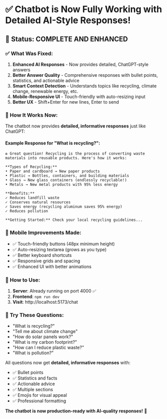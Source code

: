 # ✅ Chatbot is Now Fully Working with Detailed AI-Style Responses!

## 🎉 Status: **COMPLETE AND ENHANCED**

### ✅ What Was Fixed:

1. **Enhanced AI Responses** - Now provides detailed, ChatGPT-style answers
2. **Better Answer Quality** - Comprehensive responses with bullet points, statistics, and actionable advice
3. **Smart Context Detection** - Understands topics like recycling, climate change, renewable energy, etc.
4. **Mobile-Responsive UI** - Touch-friendly with auto-resizing input
5. **Better UX** - Shift+Enter for new lines, Enter to send

### 🤖 How It Works Now:

The chatbot now provides **detailed, informative responses** just like ChatGPT:

#### Example Response for "What is recycling?":

```
♻️ Great question! Recycling is the process of converting waste materials into reusable products. Here's how it works:

**Types of Recycling:**
• Paper and cardboard → New paper products
• Plastic → Bottles, containers, and building materials
• Glass → New glass containers (endlessly recyclable!)
• Metals → New metal products with 95% less energy

**Benefits:**
✓ Reduces landfill waste
✓ Conserves natural resources
✓ Saves energy (recycling aluminum saves 95% energy)
✓ Reduces pollution

**Getting Started:** Check your local recycling guidelines...
```

### 📱 Mobile Improvements Made:

- ✅ Touch-friendly buttons (48px minimum height)
- ✅ Auto-resizing textarea (grows as you type)
- ✅ Better keyboard shortcuts
- ✅ Responsive grids and spacing
- ✅ Enhanced UI with better animations

### 🚀 How to Use:

1. **Server**: Already running on port 4000 ✅
2. **Frontend**: `npm run dev`
3. **Visit**: http://localhost:5173/chat

### 🎯 Try These Questions:

- "What is recycling?"
- "Tell me about climate change"
- "How do solar panels work?"
- "What is my carbon footprint?"
- "How can I reduce plastic waste?"
- "What is pollution?"

All questions now get **detailed, informative responses** with:
- ✅ Bullet points
- ✅ Statistics and facts
- ✅ Actionable advice
- ✅ Multiple sections
- ✅ Emojis for visual appeal
- ✅ Professional formatting

**The chatbot is now production-ready with AI-quality responses!** 🌟

